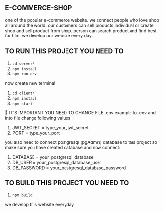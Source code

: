 ## E-COMMERCE-SHOP

one of the popular e-commerce website. we connect people who love shop all around the world. our customers can sell products individual or create shop and sell product from shop. person can search product and find best for him. we develop our website every day.

## TO RUN THIS PROJECT YOU NEED TO

1. `cd server/`
2. `npm install`
3. `npm run dev`

now create new terminal

1. `cd client/`
2. `npm install`
3. `npm start`

📑 IT'S IMPORTANT YOU NEED TO CHANGE FILE .env.example to .env and into file change following values

1. JWT_SECRET = type_your_jwt_secret
2. PORT = type_your_port

you also need to connect postgresql (pgAdmin) database to this project
so make sure you have created database and now connect:

1. DATABASE = your_postgresql_database
2. DB_USER = your_postgresql_database_user
3. DB_PASSWORD = your_postgresql_database_password

## TO BUILD THIS PROJECT YOU NEED TO

1. `npm build`

we develop this website everyday
